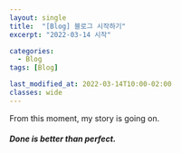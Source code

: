 ```yaml
---
layout: single
title:  "[Blog] 블로그 시작하기"
excerpt: "2022-03-14 시작"

categories:
  - Blog
tags: [Blog]

last_modified_at: 2022-03-14T10:00-02:00
classes: wide
---
```


From this moment, my story is going on.

#### *Done is better than perfect.*
